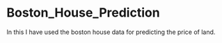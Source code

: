# Boston_House_Prediction
In this I have used the boston house data for predicting the price of land.
